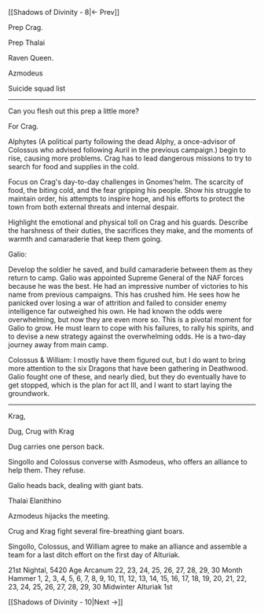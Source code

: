 [[Shadows of Divinity - 8|<- Prev]]

Prep Crag.

Prep Thalai

Raven Queen.

Azmodeus

Suicide squad list

---

Can you flesh out this prep a little more?


For Crag.

Alphytes (A political party following the dead Alphy, a once-advisor of Colossus who advised following Auril in the previous campaign.) begin to rise, causing more problems. Crag has to lead dangerous missions to try to search for food and supplies in the cold. 

Focus on Crag's day-to-day challenges in Gnomes'helm. The scarcity of food, the biting cold, and the fear gripping his people. Show his struggle to maintain order, his attempts to inspire hope, and his efforts to protect the town from both external threats and internal despair.

Highlight the emotional and physical toll on Crag and his guards. Describe the harshness of their duties, the sacrifices they make, and the moments of warmth and camaraderie that keep them going.


Galio:

Develop the soldier he saved, and build camaraderie between them as they return to camp. Galio was appointed Supreme General of the NAF forces because he was the best. He had an impressive number of victories to his name from previous campaigns. This has crushed him. He sees how he panicked over losing a war of attrition and failed to consider enemy intelligence far outweighed his own. He had known the odds were overwhelming, but now they are even more so. This is a pivotal moment for Galio to grow. He must learn to cope with his failures, to rally his spirits, and to devise a new strategy against the overwhelming odds. He is a two-day journey away from main camp.

Colossus & William:
I mostly have them figured out, but I do want to bring more attention to the six Dragons that have been gathering in Deathwood. Galio fought one of these, and nearly died, but they do eventually have to get stopped, which is the plan for act III, and I want to start laying the groundwork.


---

Krag, 

Dug, Crug with Krag

Dug carries one person back.

Singollo and Colossus converse with Asmodeus, who offers an  alliance to help them. They refuse.

Galio heads back, dealing with giant bats.

Thalai Elanithino

Azmodeus hijacks the meeting.

Crug and Krag fight several fire-breathing giant boars.

Singollo, Colossus, and William agree to make an alliance and assemble a team for a last ditch effort on the first day of Alturiak.


21st Nightal, 5420 Age Arcanum
22, 23, 24, 25, 26, 27, 28, 29, 30
Month Hammer
1, 2, 3, 4, 5, 6, 7, 8, 9, 10, 11, 12, 13, 14, 15, 16, 17, 18, 19, 20, 21, 22, 23, 24, 25, 26, 27, 28, 29, 30
Midwinter
Alturiak
1st


[[Shadows of Divinity - 10|Next ->]]
